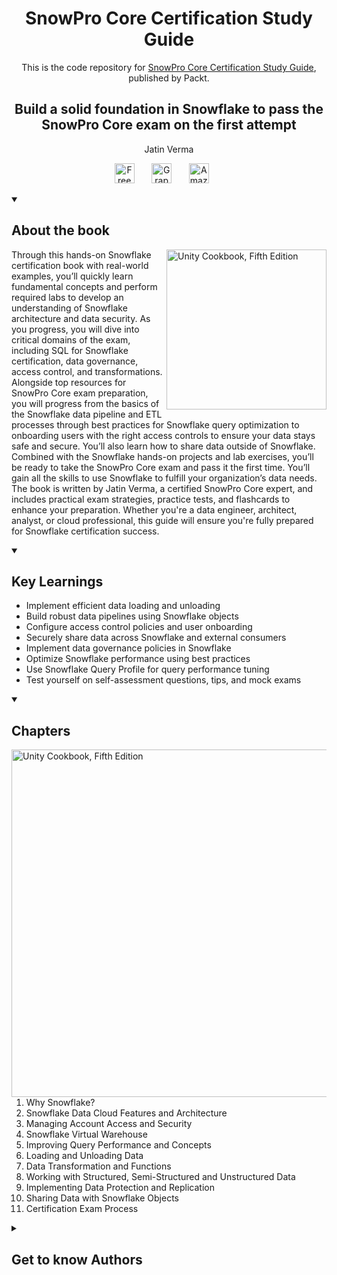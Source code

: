 <h1 align="center">
SnowPro Core Certification Study Guide</h1>
<p align="center">This is the code repository for <a href ="https://www.packtpub.com/en-us/product/snowpro-core-certification-study-guide-first-edition/9781835884669"> SnowPro Core Certification Study Guide</a>, published by Packt.
</p>

<h2 align="center">
Build a solid foundation in Snowflake to pass the SnowPro Core exam on the first attempt
</h2>
<p align="center">
Jatin Verma</p>

<p align="center">
  <a href="https://packt.link/free-ebook/9781835884669"><img width="32px" alt="Free PDF" title="Free PDF" src="https://cdn-icons-png.flaticon.com/512/4726/4726010.png"/></a>
 &#8287;&#8287;&#8287;&#8287;&#8287;
  <a href="https://packt.link/gbp/9781835884669"><img width="32px" alt="Graphic Bundle" title="Graphic Bundle" src="https://cdn-icons-png.flaticon.com/512/2659/2659360.png"/></a>
  &#8287;&#8287;&#8287;&#8287;&#8287;
   <a href="https://www.amazon.co.uk/SnowPro-Core-Certification-Study-Guide/dp/1835884660/ref=tmm_pap_swatch_0?_encoding=UTF8&sr="><img width="32px" alt="Amazon" title="Get your copy" src="https://cdn-icons-png.flaticon.com/512/15466/15466027.png"/></a>
  &#8287;&#8287;&#8287;&#8287;&#8287;
</p>
<details open> 
  <summary><h2>About the book</summary>
<a href="https://www.packtpub.com/product/unity-cookbook-fifth-edition/9781805123026">
<img src="https://content.packt.com/B22119/cover_image_small.jpg" alt="Unity Cookbook, Fifth Edition" height="256px" align="right">
</a>

Through this hands-on Snowflake certification book with real-world examples, you’ll quickly learn fundamental concepts and perform required labs to develop an understanding of Snowflake architecture and data security. As you progress, you will dive into critical domains of the exam, including SQL for Snowflake certification, data governance, access control, and transformations.
Alongside top resources for SnowPro Core exam preparation, you will progress from the basics of the Snowflake data pipeline and ETL processes through best practices for Snowflake query optimization to onboarding users with the right access controls to ensure your data stays safe and secure. You’ll also learn how to share data outside of Snowflake.
Combined with the Snowflake hands-on projects and lab exercises, you’ll be ready to take the SnowPro Core exam and pass it the first time. You’ll gain all the skills to use Snowflake to fulfill your organization’s data needs.
The book is written by Jatin Verma, a certified SnowPro Core expert, and includes practical exam strategies, practice tests, and flashcards to enhance your preparation. Whether you're a data engineer, architect, analyst, or cloud professional, this guide will ensure you're fully prepared for Snowflake certification success.</details>
<details open> 
  <summary><h2>Key Learnings</summary>
<ul>

<li>Implement efficient data loading and unloading</li>

<li>Build robust data pipelines using Snowflake objects</li>

<li>Configure access control policies and user onboarding</li>

<li>Securely share data across Snowflake and external consumers</li>

<li>Implement data governance policies in Snowflake</li>

<li>Optimize Snowflake performance using best practices</li>

<li>Use Snowflake Query Profile for query performance tuning</li>

<li>Test yourself on self-assessment questions, tips, and mock exams</li>

</ul>

  </details>

<details open> 
  <summary><h2>Chapters</summary>
     <img src="https://cliply.co/wp-content/uploads/2020/02/372002150_DOCUMENTS_400px.gif" alt="Unity Cookbook, Fifth Edition" height="556px" align="right">
<ol>

  <li>Why Snowflake?</li>

  <li>Snowflake Data Cloud Features and Architecture </li>

  <li>Managing Account Access and Security </li>

  <li>Snowflake Virtual Warehouse</li>

  <li>Improving Query Performance and Concepts</li>

  <li>Loading and Unloading Data</li>

  <li> Data Transformation and Functions</li>

  <li> Working with Structured, Semi-Structured and Unstructured Data </li>

  <li>Implementing Data Protection and Replication </li>

  <li>Sharing Data with Snowflake Objects</li>

  <li>Certification Exam Process</li>

</ol>

</details>
    


<details> 
  <summary><h2>Get to know Authors</h2></summary>

_Jatin Verma_ Jatin Verma is an experienced L2 associate data engineer with expertise in designing, deploying, and managing data warehouses and complex data pipelines using a wide range of frameworks and tools. He has extensive experience working with data analytics systems, including Hadoop and cloud-based tools like Snowflake, as well as Python, SQL, Linux, and various Big Data tools. His professional portfolio includes multiple certifications, such as SnowPro Core, Power BI, Databricks, Microsoft Azure Data Engineer Associate, and Red Hat Certified System Administrator. In addition to his professional expertise, Jatin is passionate about travel, reading, writing, and exploring celestial wonders.

</details>

